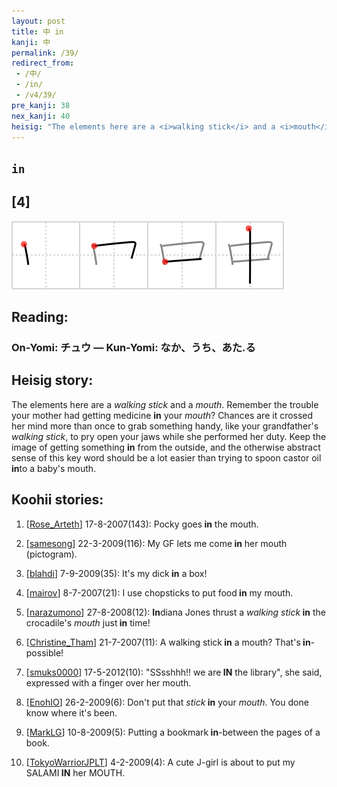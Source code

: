 ```yaml
---
layout: post
title: 中 in
kanji: 中
permalink: /39/
redirect_from:
 - /中/
 - /in/
 - /v4/39/
pre_kanji: 38
nex_kanji: 40
heisig: "The elements here are a <i>walking stick</i> and a <i>mouth</i>. Remember the trouble your mother had getting medicine <b>in</b> your <i>mouth</i>? Chances are it crossed her mind more than once to grab something handy, like your grandfather's <i>walking stick</i>, to pry open your jaws while she performed her duty. Keep the image of getting something <b>in</b> from the outside, and the otherwise abstract sense of this key word should be a lot easier than trying to spoon castor oil <b>in</b>to a baby's mouth."
---
```


## `in`

## [4]

<div class="stroke"><img src="../images/E4B8AD.png" /></div>

## Reading:

### On-Yomi: チュウ &mdash; Kun-Yomi: なか、うち、あた.る

## Heisig story:

The elements here are a <i>walking stick</i> and a <i>mouth</i>. Remember the trouble your mother had getting medicine <b>in</b> your <i>mouth</i>? Chances are it crossed her mind more than once to grab something handy, like your grandfather's <i>walking stick</i>, to pry open your jaws while she performed her duty. Keep the image of getting something <b>in</b> from the outside, and the otherwise abstract sense of this key word should be a lot easier than trying to spoon castor oil <b>in</b>to a baby's mouth.

## Koohii stories:

1) [<a href="http://kanji.koohii.com/profile/Rose_Arteth">Rose_Arteth</a>] 17-8-2007(143): Pocky goes<strong> in</strong> the mouth.

2) [<a href="http://kanji.koohii.com/profile/samesong">samesong</a>] 22-3-2009(116): My GF lets me come<strong> in</strong> her mouth (pictogram).

3) [<a href="http://kanji.koohii.com/profile/blahdi">blahdi</a>] 7-9-2009(35): It&#039;s my dick<strong> in</strong> a box!

4) [<a href="http://kanji.koohii.com/profile/mairov">mairov</a>] 8-7-2007(21): I use chopsticks to put food<strong> in</strong> my mouth.

5) [<a href="http://kanji.koohii.com/profile/narazumono">narazumono</a>] 27-8-2008(12): <strong>In</strong>diana Jones thrust a <em>walking stick</em><strong> in</strong> the crocadile&#039;s <em>mouth</em> just<strong> in</strong> time!

6) [<a href="http://kanji.koohii.com/profile/Christine_Tham">Christine_Tham</a>] 21-7-2007(11): A walking stick<strong> in</strong> a mouth? That&#039;s<strong> in</strong>-possible!

7) [<a href="http://kanji.koohii.com/profile/smuks0000">smuks0000</a>] 17-5-2012(10): &quot;SSsshhh!! we are<strong> IN</strong> the library&quot;, she said, expressed with a finger over her mouth.

8) [<a href="http://kanji.koohii.com/profile/EnohIO">EnohIO</a>] 26-2-2009(6): Don&#039;t put that <em>stick</em><strong> in</strong> your <em>mouth</em>. You done know where it&#039;s been.

9) [<a href="http://kanji.koohii.com/profile/MarkLG">MarkLG</a>] 10-8-2009(5): Putting a bookmark<strong> in</strong>-between the pages of a book.

10) [<a href="http://kanji.koohii.com/profile/TokyoWarriorJPLT">TokyoWarriorJPLT</a>] 4-2-2009(4): A cute J-girl is about to put my SALAMI<strong> IN</strong> her MOUTH.
